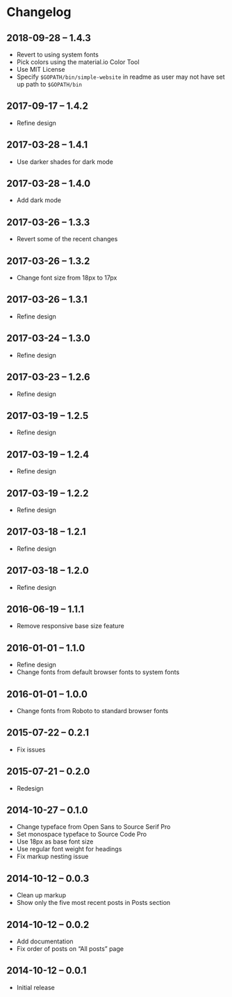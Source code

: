 # Changelog

## 2018-09-28 – 1.4.3

- Revert to using system fonts
- Pick colors using the material.io Color Tool
- Use MIT License
- Specify `$GOPATH/bin/simple-website` in readme as user may not have set up path to `$GOPATH/bin`

## 2017-09-17 – 1.4.2

- Refine design

## 2017-03-28 – 1.4.1

- Use darker shades for dark mode

## 2017-03-28 – 1.4.0

- Add dark mode

## 2017-03-26 – 1.3.3

- Revert some of the recent changes

## 2017-03-26 – 1.3.2

- Change font size from 18px to 17px

## 2017-03-26 – 1.3.1

- Refine design

## 2017-03-24 – 1.3.0

- Refine design

## 2017-03-23 – 1.2.6

- Refine design

## 2017-03-19 – 1.2.5

- Refine design

## 2017-03-19 – 1.2.4

- Refine design

## 2017-03-19 – 1.2.2

- Refine design

## 2017-03-18 – 1.2.1

- Refine design

## 2017-03-18 – 1.2.0

- Refine design

## 2016-06-19 – 1.1.1

- Remove responsive base size feature

## 2016-01-01 – 1.1.0

- Refine design
- Change fonts from default browser fonts to system fonts

## 2016-01-01 – 1.0.0

- Change fonts from Roboto to standard browser fonts

## 2015-07-22 – 0.2.1

- Fix issues

## 2015-07-21 – 0.2.0

- Redesign

## 2014-10-27 – 0.1.0

- Change typeface from Open Sans to Source Serif Pro
- Set monospace typeface to Source Code Pro
- Use 18px as base font size
- Use regular font weight for headings
- Fix markup nesting issue

## 2014-10-12 – 0.0.3

- Clean up markup
- Show only the five most recent posts in Posts section

## 2014-10-12 – 0.0.2

- Add documentation
- Fix order of posts on “All posts” page

## 2014-10-12 – 0.0.1

- Initial release
